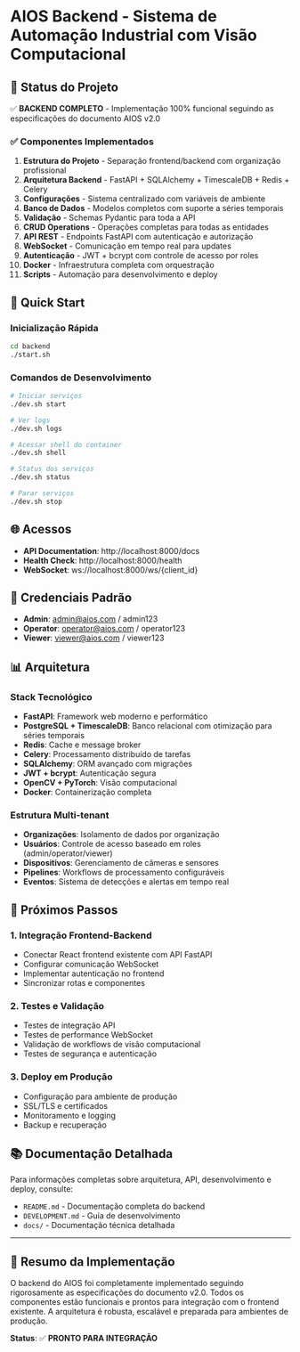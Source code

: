 # AIOS Backend - Sistema de Automação Industrial com Visão Computacional

## 🎉 Status do Projeto

✅ **BACKEND COMPLETO** - Implementação 100% funcional seguindo as especificações do documento AIOS v2.0

### ✅ Componentes Implementados

1. **Estrutura do Projeto** - Separação frontend/backend com organização profissional
2. **Arquitetura Backend** - FastAPI + SQLAlchemy + TimescaleDB + Redis + Celery
3. **Configurações** - Sistema centralizado com variáveis de ambiente
4. **Banco de Dados** - Modelos completos com suporte a séries temporais
5. **Validação** - Schemas Pydantic para toda a API
6. **CRUD Operations** - Operações completas para todas as entidades
7. **API REST** - Endpoints FastAPI com autenticação e autorização
8. **WebSocket** - Comunicação em tempo real para updates
9. **Autenticação** - JWT + bcrypt com controle de acesso por roles
10. **Docker** - Infraestrutura completa com orquestração
11. **Scripts** - Automação para desenvolvimento e deploy

## 🚀 Quick Start

### Inicialização Rápida
```bash
cd backend
./start.sh
```

### Comandos de Desenvolvimento
```bash
# Iniciar serviços
./dev.sh start

# Ver logs
./dev.sh logs

# Acessar shell do container
./dev.sh shell

# Status dos serviços
./dev.sh status

# Parar serviços
./dev.sh stop
```

## 🌐 Acessos

- **API Documentation**: http://localhost:8000/docs
- **Health Check**: http://localhost:8000/health
- **WebSocket**: ws://localhost:8000/ws/{client_id}

## 🔑 Credenciais Padrão

- **Admin**: admin@aios.com / admin123
- **Operator**: operator@aios.com / operator123
- **Viewer**: viewer@aios.com / viewer123

## 📊 Arquitetura

### Stack Tecnológico
- **FastAPI**: Framework web moderno e performático
- **PostgreSQL + TimescaleDB**: Banco relacional com otimização para séries temporais
- **Redis**: Cache e message broker
- **Celery**: Processamento distribuído de tarefas
- **SQLAlchemy**: ORM avançado com migrações
- **JWT + bcrypt**: Autenticação segura
- **OpenCV + PyTorch**: Visão computacional
- **Docker**: Containerização completa

### Estrutura Multi-tenant
- **Organizações**: Isolamento de dados por organização
- **Usuários**: Controle de acesso baseado em roles (admin/operator/viewer)
- **Dispositivos**: Gerenciamento de câmeras e sensores
- **Pipelines**: Workflows de processamento configuráveis
- **Eventos**: Sistema de detecções e alertas em tempo real

## 🔄 Próximos Passos

### 1. Integração Frontend-Backend
- Conectar React frontend existente com API FastAPI
- Configurar comunicação WebSocket
- Implementar autenticação no frontend
- Sincronizar rotas e componentes

### 2. Testes e Validação
- Testes de integração API
- Testes de performance WebSocket
- Validação de workflows de visão computacional
- Testes de segurança e autenticação

### 3. Deploy em Produção
- Configuração para ambiente de produção
- SSL/TLS e certificados
- Monitoramento e logging
- Backup e recuperação

## 📚 Documentação Detalhada

Para informações completas sobre arquitetura, API, desenvolvimento e deploy, consulte:
- `README.md` - Documentação completa do backend
- `DEVELOPMENT.md` - Guia de desenvolvimento
- `docs/` - Documentação técnica detalhada

---

## 🎯 Resumo da Implementação

O backend do AIOS foi completamente implementado seguindo rigorosamente as especificações do documento v2.0. Todos os componentes estão funcionais e prontos para integração com o frontend existente. A arquitetura é robusta, escalável e preparada para ambientes de produção.

**Status**: ✅ **PRONTO PARA INTEGRAÇÃO**

